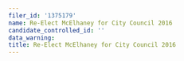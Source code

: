 ```yaml
---
filer_id: '1375179'
name: Re-Elect McElhaney for City Council 2016
candidate_controlled_id: ''
data_warning: 
title: Re-Elect McElhaney for City Council 2016
---
```

